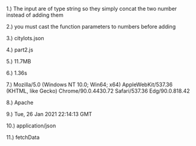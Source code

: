 1.) The input are of type string so they simply concat the two number instead of adding them

2.) you must cast the function parameters to numbers before adding

3.) citylots.json

4.) part2.js

5.) 11.7MB

6.) 1.36s

7.) Mozilla/5.0 (Windows NT 10.0; Win64; x64) AppleWebKit/537.36 (KHTML, like Gecko) Chrome/90.0.4430.72 Safari/537.36 Edg/90.0.818.42

8.) Apache

9.) Tue, 26 Jan 2021 22:14:13 GMT

10.) application/json

11.) fetchData